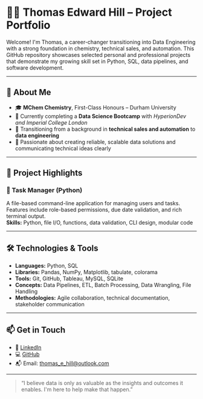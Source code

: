 # 👨‍💻 Thomas Edward Hill – Project Portfolio

Welcome! I'm Thomas, a career-changer transitioning into Data Engineering with a strong foundation in chemistry, technical sales, and automation. This GitHub repository showcases selected personal and professional projects that demonstrate my growing skill set in Python, SQL, data pipelines, and software development.

---

## 🧠 About Me

- 🎓 **MChem Chemistry**, First-Class Honours – Durham University  
- 🎯 Currently completing a **Data Science Bootcamp** with *HyperionDev and Imperial College London*
- 🔁 Transitioning from a background in **technical sales and automation** to **data engineering**
- 💬 Passionate about creating reliable, scalable data solutions and communicating technical ideas clearly

---

## 📂 Project Highlights

### 🔧 Task Manager (Python)
A file-based command-line application for managing users and tasks. Features include role-based permissions, due date validation, and rich terminal output.  
**Skills:** Python, file I/O, functions, data validation, CLI design, modular code

---

## 🛠 Technologies & Tools

- **Languages:** Python, SQL
- **Libraries:** Pandas, NumPy, Matplotlib, tabulate, colorama
- **Tools:** Git, GitHub, Tableau, MySQL, SQLite
- **Concepts:** Data Pipelines, ETL, Batch Processing, Data Wrangling, File Handling
- **Methodologies:** Agile collaboration, technical documentation, stakeholder communication

---

## 📫 Get in Touch

- 💼 [LinkedIn](https://www.linkedin.com/in/thomas-edward-hill/)
- 💻 [GitHub](https://github.com/TEHill1910)
- 📬 Email: thomas_e_hill@outlook.com

---

> “I believe data is only as valuable as the insights and outcomes it enables. I'm here to help make that happen.”

